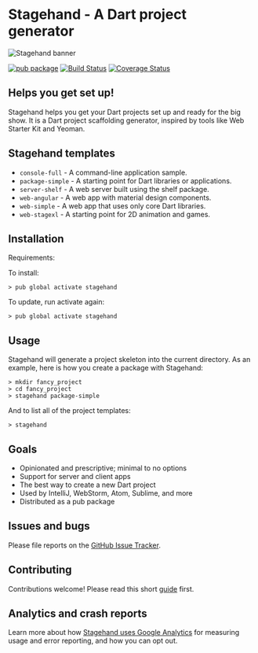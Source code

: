 # Stagehand - A Dart project generator

![Stagehand banner](https://raw.githubusercontent.com/dart-lang/stagehand/master/site/banner_stagehand.jpg)

[![pub package](https://img.shields.io/pub/v/stagehand.svg)](https://pub.dartlang.org/packages/stagehand)
[![Build Status](https://travis-ci.org/dart-lang/stagehand.svg?branch=master)](https://travis-ci.org/dart-lang/stagehand)
[![Coverage Status](https://coveralls.io/repos/dart-lang/stagehand/badge.svg?branch=master)](https://coveralls.io/r/dart-lang/stagehand?branch=master)

## Helps you get set up!

Stagehand helps you get your Dart projects set up and ready for the big show.
It is a Dart project scaffolding generator, inspired by tools like Web Starter
Kit and Yeoman.

## Stagehand templates
* `console-full` - A command-line application sample.
* `package-simple` - A starting point for Dart libraries or applications.
* `server-shelf` - A web server built using the shelf package.
* `web-angular` - A web app with material design components.
* `web-simple` - A web app that uses only core Dart libraries.
* `web-stagexl` - A starting point for 2D animation and games.

## Installation

Requirements:

To install:

```console
> pub global activate stagehand
```

To update, run activate again:

```console
> pub global activate stagehand
```

## Usage

Stagehand will generate a project skeleton into the current directory. As an
example, here is how you create a package with Stagehand:

```console
> mkdir fancy_project
> cd fancy_project
> stagehand package-simple
```

And to list all of the project templates:

```console
> stagehand
```

## Goals

* Opinionated and prescriptive; minimal to no options
* Support for server and client apps
* The best way to create a new Dart project
* Used by IntelliJ, WebStorm, Atom, Sublime, and more
* Distributed as a pub package

## Issues and bugs

Please file reports on the
[GitHub Issue Tracker](https://github.com/dart-lang/stagehand/issues).

## Contributing

Contributions welcome! Please read this short
[guide](https://github.com/dart-lang/stagehand/wiki/Contributing) first.

## Analytics and crash reports

Learn more about how [Stagehand uses Google Analytics][analytics] for measuring
usage and error reporting, and how you can opt out.

[analytics]: https://github.com/dart-lang/stagehand/wiki/Anonymous-analytics-and-crash-reports
